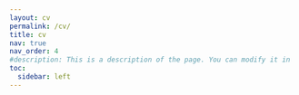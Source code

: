 ```yaml
---
layout: cv
permalink: /cv/
title: cv
nav: true
nav_order: 4
#description: This is a description of the page. You can modify it in 'pages/_cv.md'. You can also change or remove the top pdf download button. (Actually... in assets>json>resume.json)
toc:
  sidebar: left
---
```

